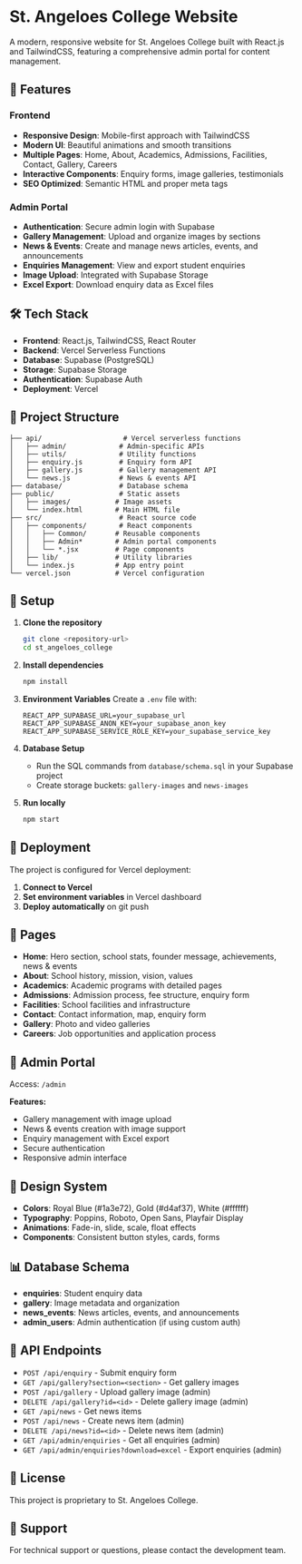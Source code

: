 # St. Angeloes College Website

A modern, responsive website for St. Angeloes College built with React.js and TailwindCSS, featuring a comprehensive admin portal for content management.

## 🚀 Features

### Frontend
- **Responsive Design**: Mobile-first approach with TailwindCSS
- **Modern UI**: Beautiful animations and smooth transitions
- **Multiple Pages**: Home, About, Academics, Admissions, Facilities, Contact, Gallery, Careers
- **Interactive Components**: Enquiry forms, image galleries, testimonials
- **SEO Optimized**: Semantic HTML and proper meta tags

### Admin Portal
- **Authentication**: Secure admin login with Supabase
- **Gallery Management**: Upload and organize images by sections
- **News & Events**: Create and manage news articles, events, and announcements
- **Enquiries Management**: View and export student enquiries
- **Image Upload**: Integrated with Supabase Storage
- **Excel Export**: Download enquiry data as Excel files

## 🛠️ Tech Stack

- **Frontend**: React.js, TailwindCSS, React Router
- **Backend**: Vercel Serverless Functions
- **Database**: Supabase (PostgreSQL)
- **Storage**: Supabase Storage
- **Authentication**: Supabase Auth
- **Deployment**: Vercel

## 📁 Project Structure

```
├── api/                    # Vercel serverless functions
│   ├── admin/             # Admin-specific APIs
│   ├── utils/             # Utility functions
│   ├── enquiry.js         # Enquiry form API
│   ├── gallery.js         # Gallery management API
│   └── news.js            # News & events API
├── database/              # Database schema
├── public/                # Static assets
│   ├── images/           # Image assets
│   └── index.html        # Main HTML file
├── src/                   # React source code
│   ├── components/        # React components
│   │   ├── Common/       # Reusable components
│   │   ├── Admin*        # Admin portal components
│   │   └── *.jsx         # Page components
│   ├── lib/              # Utility libraries
│   └── index.js          # App entry point
└── vercel.json           # Vercel configuration
```

## 🔧 Setup

1. **Clone the repository**
   ```bash
   git clone <repository-url>
   cd st_angeloes_college
   ```

2. **Install dependencies**
   ```bash
   npm install
   ```

3. **Environment Variables**
   Create a `.env` file with:
   ```
   REACT_APP_SUPABASE_URL=your_supabase_url
   REACT_APP_SUPABASE_ANON_KEY=your_supabase_anon_key
   REACT_APP_SUPABASE_SERVICE_ROLE_KEY=your_supabase_service_key
   ```

4. **Database Setup**
   - Run the SQL commands from `database/schema.sql` in your Supabase project
   - Create storage buckets: `gallery-images` and `news-images`

5. **Run locally**
   ```bash
   npm start
   ```

## 🚀 Deployment

The project is configured for Vercel deployment:

1. **Connect to Vercel**
2. **Set environment variables** in Vercel dashboard
3. **Deploy automatically** on git push

## 📱 Pages

- **Home**: Hero section, school stats, founder message, achievements, news & events
- **About**: School history, mission, vision, values
- **Academics**: Academic programs with detailed pages
- **Admissions**: Admission process, fee structure, enquiry form
- **Facilities**: School facilities and infrastructure
- **Contact**: Contact information, map, enquiry form
- **Gallery**: Photo and video galleries
- **Careers**: Job opportunities and application process

## 🔐 Admin Portal

Access: `/admin`

**Features:**
- Gallery management with image upload
- News & events creation with image support
- Enquiry management with Excel export
- Secure authentication
- Responsive admin interface

## 🎨 Design System

- **Colors**: Royal Blue (#1a3e72), Gold (#d4af37), White (#ffffff)
- **Typography**: Poppins, Roboto, Open Sans, Playfair Display
- **Animations**: Fade-in, slide, scale, float effects
- **Components**: Consistent button styles, cards, forms

## 📊 Database Schema

- **enquiries**: Student enquiry data
- **gallery**: Image metadata and organization
- **news_events**: News articles, events, and announcements
- **admin_users**: Admin authentication (if using custom auth)

## 🔧 API Endpoints

- `POST /api/enquiry` - Submit enquiry form
- `GET /api/gallery?section=<section>` - Get gallery images
- `POST /api/gallery` - Upload gallery image (admin)
- `DELETE /api/gallery?id=<id>` - Delete gallery image (admin)
- `GET /api/news` - Get news items
- `POST /api/news` - Create news item (admin)
- `DELETE /api/news?id=<id>` - Delete news item (admin)
- `GET /api/admin/enquiries` - Get all enquiries (admin)
- `GET /api/admin/enquiries?download=excel` - Export enquiries (admin)

## 📝 License

This project is proprietary to St. Angeloes College.

## 🤝 Support

For technical support or questions, please contact the development team.